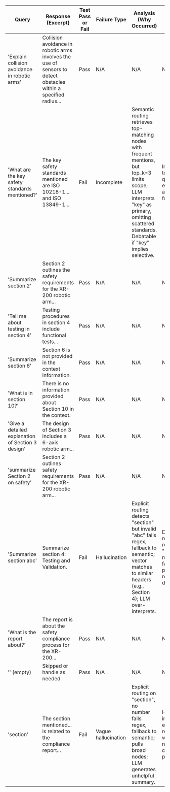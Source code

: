 | Query | Response (Excerpt) | Test Pass or Fail | Failure Type | Analysis (Why Occurred) | Potential Resolution |
|-------|--------------------|-------------------|--------------|--------------------------|----------------------|
| 'Explain collision avoidance in robotic arms' | Collision avoidance in robotic arms involves the use of sensors to detect obstacles within a specified radius... | Pass | N/A | N/A | N/A |
| 'What are the key safety standards mentioned?' | The key safety standards mentioned are ISO 10218-1... and ISO 13849-1... | Fail | Incomplete | Semantic routing retrieves top-matching nodes with frequent mentions, but top_k=3 limits scope; LLM interprets "key" as primary, omitting scattered standards. Debatable if "key" implies selective. | Increase top_k to 5; rewrite query for exhaustiveness; add reranker for diversity. |
| 'Summarize section 2' | Section 2 outlines the safety requirements for the XR-200 robotic arm... | Pass | N/A | N/A | N/A |
| 'Tell me about testing in section 4' | Testing procedures in section 4 include functional tests... | Pass | N/A | N/A | N/A |
| 'Summarize section 6' | Section 6 is not provided in the context information. | Pass | N/A | N/A | N/A |
| 'What is in section 10?' | There is no information provided about Section 10 in the context. | Pass | N/A | N/A | N/A |
| 'Give a detailed explanation of Section 3 design' | The design of Section 3 includes a 6-axis robotic arm... | Pass | N/A | N/A | N/A |
| 'summarize Section 2 on safety' | Section 2 outlines safety requirements for the XR-200 robotic arm... | Pass | N/A | N/A | N/A |
| 'Summarize section abc' | Summarize section 4: Testing and Validation. | Fail | Hallucination | Explicit routing detects "section" but invalid "abc" fails regex, fallback to semantic; vector matches to similar headers (e.g., Section 4); LLM over-interprets. | Detect invalid numbers in retriever, return "invalid" message; refine fallback prompt; stricter router description. |
| 'What is the report about?' | The report is about the safety compliance process for the XR-200... | Pass | N/A | N/A | N/A |
| '' (empty) | Skipped or handle as needed | Pass | N/A | N/A | N/A |
| 'section' | The section mentioned... is related to the compliance report... | Fail | Vague hallucination | Explicit routing on "section", no number fails regex, fallback to semantic; pulls broad nodes; LLM generates unhelpful summary. | Handle incomplete explicit in retriever/router with "specify number"; add clarification prompt.  |